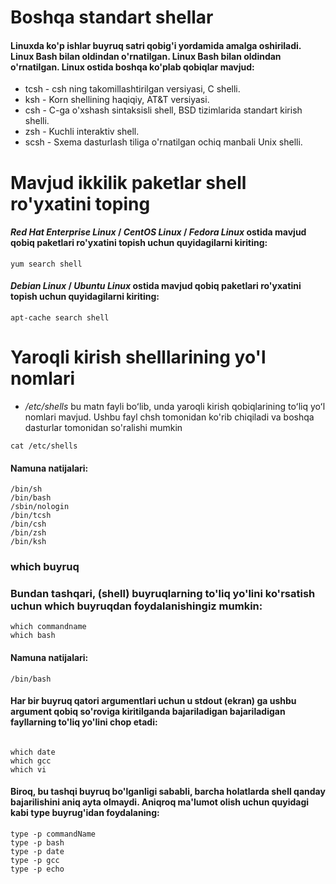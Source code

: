 # Boshqa standart shellar

#### Linuxda ko'p ishlar buyruq satri qobig'i yordamida amalga oshiriladi. Linux Bash bilan oldindan o'rnatilgan. Linux Bash bilan oldindan o'rnatilgan. Linux ostida boshqa ko'plab qobiqlar mavjud:

- tcsh - csh ning takomillashtirilgan versiyasi, C shelli.
- ksh - Korn shellining haqiqiy, AT&T versiyasi.
- csh - C-ga o'xshash sintaksisli shell, BSD tizimlarida standart kirish shelli.
- zsh - Kuchli interaktiv shell.
- scsh - Sxema dasturlash tiliga o'rnatilgan ochiq manbali Unix shelli.


# Mavjud ikkilik paketlar shell ro'yxatini toping

#### *Red Hat Enterprise Linux* / *CentOS Linux* / *Fedora Linux* ostida mavjud qobiq paketlari ro'yxatini topish uchun quyidagilarni kiriting:

```
yum search shell
```

#### *Debian Linux* / *Ubuntu Linux* ostida mavjud qobiq paketlari ro'yxatini topish uchun quyidagilarni kiriting:

```
apt-cache search shell
```


# Yaroqli kirish shelllarining yo'l nomlari

- */etc/shells* bu matn fayli boʻlib, unda yaroqli kirish qobiqlarining toʻliq yoʻl nomlari mavjud. Ushbu fayl chsh tomonidan ko'rib chiqiladi va boshqa dasturlar tomonidan so'ralishi mumkin

```
cat /etc/shells
```

#### Namuna natijalari:

```
/bin/sh
/bin/bash
/sbin/nologin
/bin/tcsh
/bin/csh
/bin/zsh
/bin/ksh
```

### which buyruq


### Bundan tashqari, (shell) buyruqlarning to'liq yo'lini ko'rsatish uchun which buyruqdan foydalanishingiz mumkin:


```
which commandname
which bash

```


#### Namuna natijalari:

```
/bin/bash
```


#### Har bir buyruq qatori argumentlari uchun u stdout (ekran) ga ushbu argument qobiq so'roviga kiritilganda bajariladigan bajariladigan fayllarning to'liq yo'lini chop etadi:

```

which date
which gcc
which vi
```


#### Biroq, bu tashqi buyruq bo'lganligi sababli, barcha holatlarda shell qanday bajarilishini aniq ayta olmaydi. Aniqroq ma'lumot olish uchun quyidagi kabi type buyrug'idan foydalaning:


```
type -p commandName
type -p bash
type -p date
type -p gcc
type -p echo

```